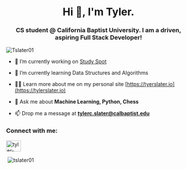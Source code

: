 <h1 align="center">Hi 👋, I'm Tyler.</h1>
<h3 align="center">CS student @ California Baptist University. I am a driven, aspiring Full Stack Developer!</h3>
<p align="left"> <img src="https://komarev.com/ghpvc/?username=tslater01&label=Profile%20views&color=0e75b6&style=flat" alt="Tslater01" /> </p>

- 🔭 I’m currently working on [Study Spot](https://github.com/Tslater01/studyspot)

- 🌱 I’m currently learning Data Structures and Algorithms

- 👨‍💻 Learn more about me on my personal site [https://tyerslater.io](https://tylerslater.io)

- 💬 Ask me about **Machine Learning, Python, Chess**

- 📫 Drop me a message at **tylerc.slater@calbaptist.edu**

<h3 align="left">Connect with me:</h3>
<p align="left">
<a href="https://linkedin.com/in/tyler-slater-" target="blank"><img align="center" src="https://raw.githubusercontent.com/rahuldkjain/github-profile-readme-generator/master/src/images/icons/Social/linked-in-alt.svg" alt="tyler-slater-" height="30" width="40" /></a>
</p>

<p>&nbsp;<img align="center" src="https://github-readme-stats.vercel.app/api?username=tslater01&show_icons=true&locale=en" alt="tslater01" /></p>
